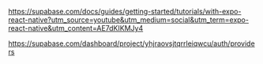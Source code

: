 https://supabase.com/docs/guides/getting-started/tutorials/with-expo-react-native?utm_source=youtube&utm_medium=social&utm_term=expo-react-native&utm_content=AE7dKIKMJy4

https://supabase.com/dashboard/project/yhjraovsjtqrrleiqwcu/auth/providers
